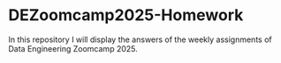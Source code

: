 # DEZoomcamp2025-Homework
In this repository I will display the answers of the weekly assignments of Data Engineering Zoomcamp 2025.
